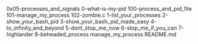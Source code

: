 0x05-processes_and_signals
0-what-is-my-pid
100-process_and_pid_file
101-manage_my_process
102-zombie.c
1-list_your_processes
2-show_your_bash_pid
3-show_your_bash_pid_made_easy
4-to_infinity_and_beyond
5-dont_stop_me_now
6-stop_me_if_you_can
7-highlander
8-beheaded_process
manage_my_process
README.md
